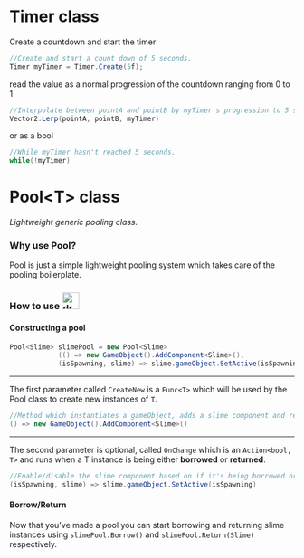 # Timer class
Create a countdown and start the timer
``` c#
//Create and start a count down of 5 seconds.
Timer myTimer = Timer.Create(5f);
```
read the value as a normal progression of the countdown ranging from 0 to 1
``` c#
//Interpolate between pointA and pointB by myTimer's progression to 5 seconds.
Vector2.Lerp(pointA, pointB, myTimer)
```
or as a bool
``` c#
//While myTimer hasn't reached 5 seconds.
while(!myTimer)
```


# Pool\<T> class  
_Lightweight generic pooling class._

### Why use Pool?
Pool is just a simple lightweight pooling system which takes care of the pooling boilerplate.

### How to use <img src="https://static.wikia.nocookie.net/dragonquest/images/6/60/Slime_Artwork.png/revision/latest/scale-to-width-down/1000?cb=20201021141416" draggable="false" alt="drawing" width="30"/><img/>

#### Constructing a pool
``` c#
Pool<Slime> slimePool = new Pool<Slime>
            (() => new GameObject().AddComponent<Slime>(),
            (isSpawning, slime) => slime.gameObject.SetActive(isSpawning));
```
___
The first parameter called `CreateNew` is a `Func<T>` which will be used
by the Pool class to create new instances of `T`.
``` c#
//Method which instantiates a gameObject, adds a slime component and returns a reference to it.
() => new GameObject().AddComponent<Slime>() 
```
___
The second parameter is optional, called `OnChange` which is an `Action<bool, T>` and runs when a T instance is being either __borrowed__ or __returned__.
``` c#
//Enable/disable the slime component based on if it's being borrowed or returned.
(isSpawning, slime) => slime.gameObject.SetActive(isSpawning)
```
#### Borrow/Return
Now that you've made a pool you can start borrowing and returning slime instances using `slimePool.Borrow()` and `slimePool.Return(Slime)` respectively.
